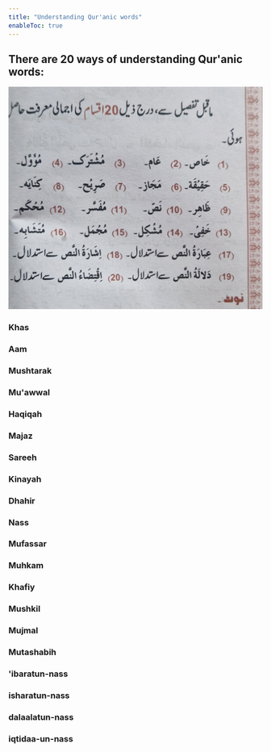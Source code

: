```yaml
---
title: "Understanding Qur'anic words"
enableToc: true
---
```

## There are 20 ways of understanding Qur'anic words:
![20 words to memorise](Usul%20Fiqh/Quranic%20words/20%20words%20to%20memorise.png)
### Khas

### Aam
### Mushtarak
### Mu'awwal
### Haqiqah
### Majaz
### Sareeh
### Kinayah
### Dhahir
### Nass
### Mufassar
### Muhkam
### Khafiy
### Mushkil
### Mujmal
### Mutashabih
### 'ibaratun-nass
### isharatun-nass
### dalaalatun-nass
### iqtidaa-un-nass